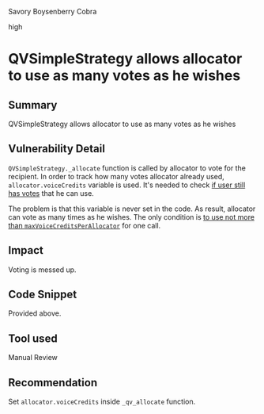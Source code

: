 Savory Boysenberry Cobra

high

# QVSimpleStrategy allows allocator to use as many votes as he wishes
## Summary
QVSimpleStrategy allows allocator to use as many votes as he wishes
## Vulnerability Detail
`QVSimpleStrategy._allocate` function is called by allocator to vote for the recipient.
In order to track how many votes allocator already used, `allocator.voiceCredits` variable is used. It's needed to check [if user still has votes](https://github.com/sherlock-audit/2023-09-Gitcoin/blob/main/allo-v2/contracts/strategies/qv-simple/QVSimpleStrategy.sol#L121) that he can use. 

The problem is that this variable is never set in the code. As result, allocator can vote as many times as he wishes. The only condition is [to use not more than `maxVoiceCreditsPerAllocator`](https://github.com/sherlock-audit/2023-09-Gitcoin/blob/main/allo-v2/contracts/strategies/qv-simple/QVSimpleStrategy.sol#L150C68-L150C95) for one call.
## Impact
Voting is messed up.
## Code Snippet
Provided above.
## Tool used

Manual Review

## Recommendation
Set `allocator.voiceCredits` inside `_qv_allocate` function.